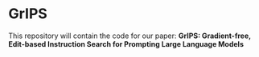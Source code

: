 # GrIPS
This repository will contain the code for our paper: **GrIPS: Gradient-free, Edit-based Instruction Search for Prompting Large Language Models**

